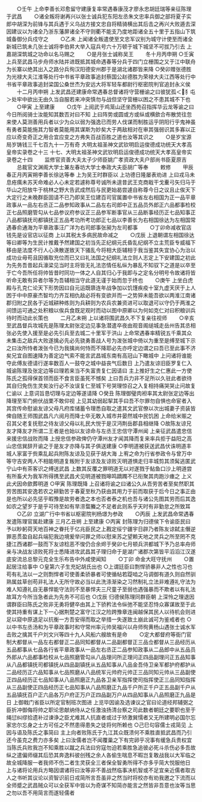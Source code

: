 <!-- { "loadSidebar": true } -->
　　○壬午  上命李善长邓愈留守建康复率常遇春康茂才廖永忠胡廷瑞等亲征陈理于武昌
　　○诸全叛将谢再兴以张士诚兵犯东阳左丞朱文忠率兵御之部将夏子实郎中胡深为前锋与其兵遇于义乌战方接文忠自将精骑横出其后击之再兴大败遁去深因建议以为诸全乃浙东藩屏诸全不守则衢不能支乃度地距诸全五十里于五指山下筑城备御分兵戍守之
　　○乙未  上闻诸全叛遣使至文忠军议别为城守计使至而诸全新城已筑未几张士诚将李伯昇大举入寇兵号六十万顿于城下城坚不可拔乃引去  上嘉胡深筑城之功命以名马赐之
　　○是月张士诚称吴王
　　冬十月丙申朔
○壬寅  上兵至武昌马步舟师水陆并进既抵其城命遇春等分兵于四门立栅围之又于江中联舟为长寨以绝其出入之路分兵徇汉阳德安州郡于是湖北诸郡皆来降
○癸卯赠张德胜为光禄大夫江淮等处行中书省平章政事追封蔡国公赵德胜为荣禄大夫江西等处行中书省平章政事追封梁国公桑世杰为安远大将军轻车都尉行枢密院判官追封永义侯
　　十二月丙申朔  上发武昌还建康命常遇春总督诸将守营栅谕之曰彼犹孤＜犭屯＞处牢中欲出无由久当自服若来冲突慎勿与战但坚守营栅以困之不患其城不下也
　　○甲寅  上至建康
　　○戊午  上阅武于鸡笼山还坐西苑召指挥华云龙等谕之曰今日所阅骑士汝能知其数否对曰不知  上曰阵势或圆或方或纵或横歛合布散焂往忽来使人莫测善用兵者以少为众以弱为强逸已而劳人伐谋而制胜运乎阴阳行乎鬼神虽有勇者莫能施其力智者莫能用其谋斯为妙矣大于两敌相对在审其强弱识其多寡以正应以奇变奇正之用合宜应变之方弗失百战百胜之道也汝等其识之
　　○是岁宝源局岁铸钱三千七百九十一万有奇
大明太祖圣神文武钦明启运俊德成功统天大孝高皇帝实录卷之十三
十七、大明太祖圣神文武钦明启运俊德成功统天大孝高皇帝实录卷之十四
　　监修官资善大夫太子少师臣姚广孝资政大夫户部尚书臣夏原吉
　　总裁官文渊阁大学士兼左春坊大学士奉政大夫臣胡广等奉
　　敕修
　　甲辰春正月丙寅朔李善长徐达等奉  上为吴王时群臣以  上功德日隆屡表劝进  上曰戎马未息疮痍未苏天命难必人心未定若遽称尊号诚所未遑昔武王克商戢干戈櫜弓矢归马于华山之阳放牛于桃林之野大告武成然后与民更始曷尝遽自称尊今日之议且止俟天下大定行之未晚群臣固请不已乃即吴王位建百司官属置中书省左右相国为正一品平章政事从一品左右丞正二品参知政事从二品左右司郎中正五品员外郎正六品都事检校正七品照磨管勾从七品参议府参议正三品参军断事官从三品断事经历正七品知事正八品都镇抚司都镇抚正五品考功所考功郎正七品以李善长为右相国徐达为左相国常遇春俞通海为平章政事汪广洋为右司郎事张昶为左司都事
　　○丁卯命减收官店钱先是设官店以征商  上以其税太多病民故命减之
　　○戊辰  上退朝谓左相国徐达等曰卿等为生民计推戴予然建国之初当先正纪纲元氏昏乱纪纲不立主荒臣专威福下移由是法度不行人心涣散遂致天下骚乱今将相大臣辅相于我当鉴其失宜协心为治以成功业毋苟且因循取充位而已又曰礼法国之纪纲礼法立则人志定上下安建国之初此为先务吾昔起兵濠梁见当时主将皆无礼法恣情任私纵为暴乱不知驭下之道是以卒至于亡今吾所任将帅皆昔时同功一体之人自其归心于我即与之定名分明号令故诸将皆听命无敢有异者尔等为吾辅相当守此道无谨于始而忽于终也
　　○庚午  上坐白虎殿与孔克仁论天下形势因曰自元运既隳连年战争加以饥馑疾疫十室九虚天厌于上人困于中中原豪杰智均力齐互相仇敌必将有变欲并而一之势猝未能吾欲以两淮江南诸郡归附之民各于近城耕种练则为兵耕则为农兵农兼资进可以取退可以守仍于两淮之间馈运可通之处积粮以俟兵食既足观时而动以图中原卿以为何如克仁对曰积粮训兵待时而动此长策也
　　二月乙未朔  上以诸将围武昌久不下复亲往视师
　　○辛亥  至武昌督兵攻城先是陈理太尉张定边见事急潜遣卒夜由观音阁缒城走岳州告其丞相张必先使入援至是必先引兵至去城二十里军于洪山  上命常遇春率精锐五千乘其众未集击之敌兵大败遂擒必先必先骁勇善战人号为泼张城中倚以为重至是缚至城下示之曰汝所恃者泼张今已为我擒尚何恃而不降耶必先亦呼定边谓之曰吾已至此事不济矣兄宜自图速降为善定边气索不能言武昌城东南有高冠山下瞰城中  上问诸将谁能夺此傅友德请行遂率数百人一鼓夺之城中益丧气后数日  上乃遣友谅旧臣罗复仁入城谕陈理及张定边等曰理若来当不失富贵复仁因请曰  主上推好生之仁惠此一方使陈氏之孤得保首领而臣不食言臣虽死不憾矣  上曰吾兵力非不足所以久驻此者欲待其自归免伤生灵矣汝行必不汝误复仁至城下号哭理惊召之入复相持痛哭哭止问故复仁谕以  上意词旨恳切理与定边等遂请降
○癸丑  陈理御璧肉袒率其太尉张定边等出降理至军门俯伏战栗不敢仰视  上见其幼弱起挈其手曰吾不尔罪勿自惧也命宦者入其宫传命慰谕友谅父母凡府库储蓄令理悉自取之遣其文武官僚以次出城妻子资装皆俾自随王师围武昌凡六阅月而降士卒无敢入城市井晏然城中民饥困  上命给米赈之召其父老复抚慰之待友谅父母以礼民大悦于是汉沔荆岳郡县相继降
○故陈友谅兄友才降友才所谓二王者是也始以友谅命与左丞王忠信守潭州闻  上亲征武昌遣忠信来援忠信战败而降  上授忠信参政俾仍守潭州友才闻其降而复来率兵拒于益阳之高山忠信巽辞开谕之于是友才亦降与其子俱送建康
○李明道被获送武昌伏诛明道丰城人家富于赀乘乱起兵附陈友谅及见获于胡大海  上宥之命为行省参政令与曾万中等守吉安两人不相能明道复叛附于友谅及友谅败灭明道惧走归丰城剪其须髯逃匿武宁山中有茶客识之缚送武昌  上数其反覆之罪明道无以对遂戮于鲇鱼口沙上明道尝有所畜犬为我军所得携至武昌犬见明道被戮嗥鸣蹢躅不已衔聚其肉跑沙瘗之  上义此犬因命歛葬明道
○甲寅  陈理既降  上召诸将谕之曰诸公久从吾劳苦者至矣然职其劳苦图其安逸若农之耕勤苦于春夏至秋乃获由其用力于前而取获于后今日之事正由是也所以必先惩乎暇豫是故劳者逸之本也否者泰之机也吾与诸公先图其劳而后其逸如农之望岁于是乎可待至如有旱涝蝥螣之不足者此则系乎天时有非勤怠之所致耳
　　○乙卯  立湖广行中书省以枢密院判杨璟为参政
　　○丙辰  上发武昌命常遇春发遣陈理官属赴建康
三月乙丑朔  上至建康
○丙寅  封陈理为归德侯下令谕臣民曰予以眇躬荷天地百神之眷托于亿兆臣民之上戡定绥宁疆宇日辟乃者陈友谅弑主僭逆罪恶贯盈自起兵端犯我边境爰举问罪之师以慰来苏之望赖天地之灵兵之所至罔不克捷江西诸郡一鼓而下友谅稔恶不悛仍合余烬于癸卯七月顿兵洪都城下予乃总率舟师亲与决战友谅败死将士悉降进攻武昌其子理归命于是湖广诸郡次第皆平滔滔江汉遂底安流总总黎元克全生乐布告中外咸使闻知
　　○丁卯  命金大旺守抚州
　　○置起居注给事中
○皇第六子生充妃胡氏出也
○上谓廷臣曰剽悍骄暴非人之性也习也苟有礼法以一之则剽悍者可使善柔骄暴者可使循帖若踶啮之马调御有道久则自然驯熟属兹草创苟非礼法人无所守故必当以此洗涤渐染之习然制礼立法非难遵礼守法为难人知遵礼自无暴悍能守法则不至暴悍夫三尺童子至弱也遇强暴而不欺者以有礼法故耳方今所当急者此为先务不可后也
○戊辰  归德侯陈理同群臣朝  上深怜之理退因谓群臣曰陈氏之败非无勇将健卒由其上下骄矜法令纵弛不能坚忍恃众寡谋故至于此使其持重有谋上下一心据荆楚之富守江汉之险跨豫章连闽越保其民人以待机会则进足以窥中原退足以抗衡一方吾安得而取之举措一失遂致土崩此诚可为鉴戒者也
○以中书左丞汤和为平章政事时和守常州率元帅吴福兴以舟师徇黄杨山遇张士诚水军击败之擒其千户刘文兴等四十九人风船六艘故有是命
　　○定大都督府等衙门官制大都督从一品左右都督正二品同知都督从二品副都督正三品佥都督从三品经历从五品都事从七品各行省平章政事从一品左右丞正二品参知政事从二品郎中从五品员外郎从六品都事检校从七品照磨管勾从八品理问所正理问正四品副理问正五品知事从八品都镇抚司都镇抚从四品副镇抚从五品知事从八品金吾侍卫亲军都护府都护从二品经历正六品知事从七品照磨从八品统军元帅府元帅正三品同知元帅从三品副使正四品经历正七品知事从八品照磨正九品各卫亲军指挥使司指挥使正三品同知指挥从三品副使正四品经历正七品知事从八品照磨正九品千户所正千户正五品副千户从五品镇抚百户正六品各万户府正万户正四品副万户从四品知事从八品照磨正九品是日  上御戟门省臣以所定官制班次图进  上览毕因谕及选谏议之官曰论道经邦辅弼之臣折冲御侮将帅之职论思献纳侍从之任激浊扬清台察之司此数者朝廷之要职也至于绳愆纠缪拾遗补过谏诤之臣尤难其人抗直者或过于矫激巽懦者又无所建明必国尔忘家忠尔忘身之士方可任之不然患得患失之徒将何所赖也
○己巳句容儒士戎简见  上因与语及陈氏之事简曰  主上向者败陈氏于九江其众既溃何不乘胜直抵武昌而乃引还今虽克之费力亦多矣  上曰汝儒者岂不闻覆巢之下有完卵乎况事有缓急兵贵权宜当陈氏兵败我岂不知乘胜以蹴之兵法曰穷寇勿迫若乘胜急追彼必死斗杀伤必多吾故纵之遣偏师缀其后恐其奔逸料彼创残之余人各偷生喘息不暇岂复敢战我以大军临之故全城降服一者我师不伤二者生灵获全三者保全智勇所得不亦多乎简大悦服他日  上与诸将论用兵方略因谓诸将曰汝等非不善战然临事决机智或不足宜亲近儒者取古人之书听其议论以资智识前日戎简所言吾虽非之然当时将校亦有劝我邀之下流而以全师蹙之武昌贼众可以全获军中皆以为奇谋不知简亦能言之然皆非吾意也汝等当思之勿以吾不用简言而遂轻儒者
